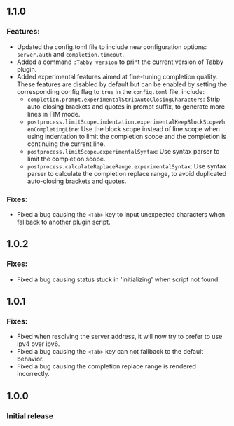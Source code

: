 ## 1.1.0

### Features:

- Updated the config.toml file to include new configuration options: `server.auth` and `completion.timeout`.
- Added a command `:Tabby version` to print the current version of Tabby plugin.
- Added experimental features aimed at fine-tuning completion quality. These features are disabled by default but can be enabled by setting the corresponding config flag to `true` in the `config.toml` file, include:
    - `completion.prompt.experimentalStripAutoClosingCharacters`: Strip auto-closing brackets and quotes in prompt suffix, to generate more lines in FIM mode.
    - `postprocess.limitScope.indentation.experimentalKeepBlockScopeWhenCompletingLine`: Use the block scope instead of line scope when using indentation to limit the completion scope and the completion is continuing the current line.
    - `postprocess.limitScope.experimentalSyntax`: Use syntax parser to limit the completion scope.
    - `postprocess.calculateReplaceRange.experimentalSyntax`: Use syntax parser to calculate the completion replace range, to avoid duplicated auto-closing brackets and quotes.

### Fixes:

- Fixed a bug causing the `<Tab>` key to input unexpected characters when fallback to another plugin script.

## 1.0.2

### Fixes:

- Fixed a bug causing status stuck in 'initializing' when script not found.

## 1.0.1

### Fixes:

- Fixed when resolving the server address, it will now try to prefer to use ipv4 over ipv6. 
- Fixed a bug causing the `<Tab>` key can not fallback to the default behavior.
- Fixed a bug causing the completion replace range is rendered incorrectly.

## 1.0.0

### Initial release
